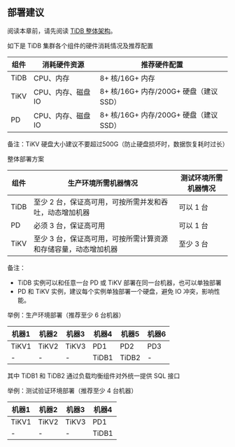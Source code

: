 ## 部署建议

阅读本章前，请先阅读 [ TiDB 整体架构](../README.md#tidb-总览)。



如下是 TiDB 集群各个组件的硬件消耗情况及推荐配置

|组件|消耗硬件资源| 推荐硬件配置|
|----|-------|--------|
|TiDB| CPU、内存|8+ 核/16G+ 内存|
|TiKV|CPU、内存、磁盘 IO|8+ 核/16G+ 内存/200G+ 硬盘（建议 SSD）|
|PD|CPU、内存、磁盘 IO|8+ 核/16G+ 内存/200G+ 硬盘（建议 SSD）|

备注：TiKV 硬盘大小建议不要超过500G（防止硬盘损坏时，数据恢复耗时过长）


整体部署方案

|组件|生产环境所需机器情况|测试环境所需机器情况|
|-----|-------|-------|
|TiDB|至少 2 台，保证高可用，可按所需并发和吞吐，动态增加机器|可以 1 台|
|PD|必须 3 台，保证高可用|可以 1 台|
|TiKV|至少 3 台，保证高可用，可按所需计算资源和存储容量，动态增加机器|至少 3 台|

备注：
* TiDB 实例可以和任意一台 PD 或 TiKV 部署在同一台机器，也可以单独部署
* PD 和 TiKV 实例，建议每个实例单独部署一个硬盘，避免 IO 冲突，影响性能。

举例：生产环境部署（推荐至少 6 台机器）

|机器1|机器2|机器3|机器4|机器5|机器6|
|----|----|----|----|----|----|
|TiKV1|TiKV2|TiKV3|PD1|PD2|PD3|
|-|-|-|TiDB1|TiDB2|-|

其中 TiDB1 和 TiDB2 通过负载均衡组件对外统一提供 SQL 接口

举例：测试验证环境部署（推荐至少 4 台机器）  

|机器1|机器2|机器3|机器4|
|----|----|----|----|
|TiKV1|TiKV2|TiKV3|PD1|
|-|-|-|TiDB1|


